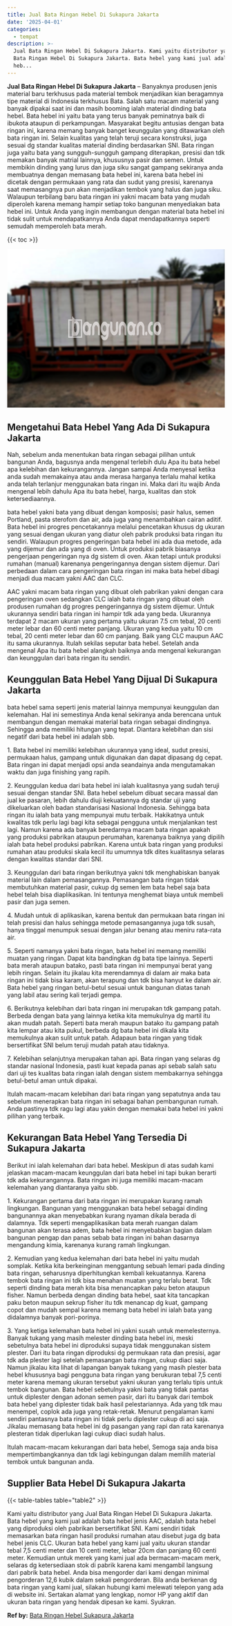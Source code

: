 ```yaml
---
title: Jual Bata Ringan Hebel Di Sukapura Jakarta
date: '2025-04-01'
categories:
  - tempat
description: >-
  Jual Bata Ringan Hebel Di Sukapura Jakarta. Kami yaitu distributor yang Jual
  Bata Ringan Hebel Di Sukapura Jakarta. Bata hebel yang kami jual adalah bata
  heb...
---
```


**Jual Bata Ringan Hebel Di Sukapura Jakarta** – Banyaknya produsen jenis material baru terkhusus pada material tembok menjadikan kian beragamnya tipe material di Indonesia terkhusus Bata. Salah satu macam material yang banyak dipakai saat ini dan masih booming ialah material dinding bata hebel. Bata hebel ini yaitu bata yang terus banyak peminatnya baik di ibukota ataupun di perkampungan. Masyarakat begitu antusias dengan bata ringan ini, karena memang banyak banget keunggulan yang ditawarkan oleh bata ringan ini. Selain kualitas yang telah teruji secara konstruksi, juga sesuai dg standar kualitas material dinding berdasarkan SNI. Bata ringan juga yaitu bata yang sungguh-sungguh gampang diterapkan, presisi dan tdk memakan banyak matrial lainnya, khususnya pasir dan semen. Untuk membikin dinding yang lurus dan juga siku sangat gampang sekiranya anda membuatnya dengan memasang bata hebel ini, karena bata hebel ini dicetak dengan permukaan yang rata dan sudut yang presisi, karenanya saat memasangnya pun akan menjadikan tembok yang halus dan juga siku. Walaupun terbilang baru bata ringan ini yakni macam bata yang mudah diperoleh karena memang hampir setiap toko bangunan menyediakan bata hebel ini. Untuk Anda yang ingin membangun dengan material bata hebel ini tidak sulit untuk mendapatkannya Anda dapat mendapatkannya seperti semudah memperoleh bata merah.

{{< toc >}}

![Jual Bata Ringan Hebel Di Sukapura Jakarta](/images/jual-hebel-murah-10.png)

## Mengetahui Bata Hebel Yang Ada Di Sukapura Jakarta

Nah, sebelum anda menentukan bata ringan sebagai pilihan untuk bangunan Anda, bagusnya anda mengenal terlebih dulu Apa itu bata hebel apa kelebihan dan kekurangannya. Jangan sampai Anda menyesal ketika anda sudah memakainya atau anda merasa harganya terlalu mahal ketika anda telah terlanjur menggunakan bata ringan ini. Maka dari itu wajib Anda mengenal lebih dahulu Apa itu bata hebel, harga, kualitas dan stok ketersediaannya.

bata hebel yakni bata yang dibuat dengan komposisi; pasir halus, semen Portland, pasta sterofom dan air, ada juga yang menambahkan cairan aditif. Bata hebel ini progres pencetakannya melalui pencetakan khusus dg ukuran yang sesuai dengan ukuran yang diatur oleh pabrik produksi bata ringan itu sendiri. Walaupun progres pengeringan bata hebel ini ada dua metode, ada yang dijemur dan ada yang di oven. Untuk produksi pabrik biasanya pengerjaan pengeringan nya dg sistem di oven. Akan tetapi untuk produksi rumahan (manual) karenanya pengeringannya dengan sistem dijemur. Dari perbedaan dalam cara pengeringan bata ringan ini maka bata hebel dibagi menjadi dua macam yakni AAC dan CLC.

AAC yakni macam bata ringan yang dibuat oleh pabrikan yakni dengan cara pengeringan oven sedangkan CLC ialah bata ringan yang dibuat oleh produsen rumahan dg progres pengeringannya dg sistem dijemur. Untuk ukurannya sendiri bata ringan ini hampir tdk ada yang beda. Ukurannya terdapat 2 macam ukuran yang pertama yaitu ukuran 7.5 cm tebal, 20 centi meter lebar dan 60 centi meter panjang. Ukuran yang kedua yaitu 10 cm tebal, 20 centi meter lebar dan 60 cm panjang. Baik yang CLC maupun AAC itu sama ukurannya. Itulah sekilas seputar bata hebel. Setelah anda mengenal Apa itu bata hebel alangkah baiknya anda mengenal kekurangan dan keunggulan dari bata ringan itu sendiri.

## Keunggulan Bata Hebel Yang Dijual Di Sukapura Jakarta

bata hebel sama seperti jenis material lainnya mempunyai keunggulan dan kelemahan. Hal ini semestinya Anda kenal sekiranya anda berencana untuk membangun dengan memakai material bata ringan sebagai dindingnya. Sehingga anda memiliki hitungan yang tepat. Diantara kelebihan dan sisi negatif dari bata hebel ini adalah sbb.

1\. Bata hebel ini memiliki kelebihan ukurannya yang ideal, sudut presisi, permukaan halus, gampang untuk digunakan dan dapat dipasang dg cepat. Bata ringan ini dapat menjadi opsi anda seandainya anda mengutamakan waktu dan juga finishing yang rapih.

2\. Keunggulan kedua dari bata hebel ini ialah kualitasnya yang sudah teruji sesuai dengan standar SNI. Bata hebel sebelum dibuat secara massal dan jual ke pasaran, lebih dahulu diuji kekuatannya dg standar uji yang dikeluarkan oleh badan standarisasi Nasional Indonesia. Sehingga bata ringan itu ialah bata yang mempunyai mutu terbaik. Hakikatnya untuk kwalitas tdk perlu lagi bagi kita sebagai pengguna untuk menjalankan test lagi. Namun karena ada banyak beredarnya macam bata ringan apakah yang produksi pabrikan ataupun perumahan, karenanya baiknya yang dipilih ialah bata hebel produksi pabrikan. Karena untuk bata ringan yang produksi rumahan atau produksi skala kecil itu umumnya tdk dites kualitasnya selaras dengan kwalitas standar dari SNI.

3\. Keunggulan dari bata ringan berikutnya yakni tdk menghabiskan banyak material lain dalam pemasangannya. Pemasangan bata ringan tidak membutuhkan material pasir, cukup dg semen lem bata hebel saja bata hebel telah bisa diaplikasikan. Ini tentunya menghemat biaya untuk membeli pasir dan juga semen.

4\. Mudah untuk di aplikasikan, karena bentuk dan permukaan bata ringan ini telah presisi dan halus sehingga metode pemasangannya juga tdk susah, hanya tinggal menumpuk sesuai dengan jalur benang atau meniru rata-rata air.

5\. Seperti namanya yakni bata ringan, bata hebel ini memang memiliki muatan yang ringan. Dapat kita bandingkan dg bata tipe lainnya. Seperti bata merah ataupun batako, pasti bata ringan ini mempunyai berat yang lebih ringan. Selain itu jikalau kita merendamnya di dalam air maka bata ringan ini tidak bisa karam, akan terapung dan tdk bisa hanyut ke dalam air. Bata hebel yang ringan betul-betul sesuai untuk bangunan diatas tanah yang labil atau sering kali terjadi gempa.

6\. Berikutnya kelebihan dari bata ringan ini merupakan tdk gampang patah. Berbeda dengan bata yang lainnya ketika kita memukulnya dg martil itu akan mudah patah. Seperti bata merah maupun batako itu gampang patah kita lempar atau kita pukul, berbeda dg bata hebel ini dikala kita memukulnya akan sulit untuk patah. Adapaun bata ringan yang tidak bersertifikat SNI belum teruji mudah patah atau tidaknya.

7\. Kelebihan selanjutnya merupakan tahan api. Bata ringan yang selaras dg standar nasional Indonesia, pasti kuat kepada panas api sebab salah satu dari uji tes kualitas bata ringan ialah dengan sistem membakarnya sehingga betul-betul aman untuk dipakai.

Itulah macam-macam kelebihan dari bata ringan yang sepatutnya anda tau sebelum menerapkan bata ringan ini sebagai bahan pembangunan rumah. Anda pastinya tdk ragu lagi atau yakin dengan memakai bata hebel ini yakni pilihan yang terbaik.

## Kekurangan Bata Hebel Yang Tersedia Di Sukapura Jakarta

Berikut ini ialah kelemahan dari bata hebel. Meskipun di atas sudah kami jelaskan macam-macam keunggulan dari bata hebel ini tapi bukan berarti tdk ada kekurangannya. Bata ringan ini juga memiliki macam-macam kelemahan yang diantaranya yaitu sbb.

1\. Kekurangan pertama dari bata ringan ini merupakan kurang ramah lingkungan. Bangunan yang menggunakan bata hebel sebagai dinding bangunannya akan menyebabkan kurang nyaman dikala berada di dalamnya. Tdk seperti mengaplikasikan bata merah ruangan dalam bangunan akan terasa adem, bata hebel ini menyebabkan bagian dalam bangunan pengap dan panas sebab bata ringan ini bahan dasarnya mengandung kimia, karenanya kurang ramah lingkungan.

2\. Kemudian yang kedua kelemahan dari bata hebel ini yaitu mudah somplak. Ketika kita berkeinginan menggantung sebuah lemari pada dinding bata ringan, seharusnya diperhitungkan kembali kekuatannya. Karena tembok bata ringan ini tdk bisa menahan muatan yang terlalu berat. Tdk seperti dinding bata merah kita bisa menancapkan paku beton ataupun fisher. Namun berbeda dengan dinding bata hebel, saat kita tancapkan paku beton maupun sekrup fisher itu tdk menancap dg kuat, gampang copot dan mudah sempal karena memang bata hebel ini ialah bata yang didalamnya banyak pori-porinya.

3\. Yang ketiga kelemahan bata hebel ini yakni susah untuk memelesternya. Banyak tukang yang masih melester dinding bata hebel ini, meski sebetulnya bata hebel ini diproduksi supaya tidak menggunakan sistem plester. Dari itu bata ringan diproduksi dg permukaan rata dan presisi, agar tdk ada plester lagi setelah pemasangan bata ringan, cukup diaci saja. Namun jikalau kita lihat di lapangan banyak tukang yang masih plester bata hebel khususnya bagi pengguna bata ringan yang berukuran tebal 7,5 centi meter karena memang ukuran tersebut yakni ukuran yang terlalu tipis untuk tembok bangunan. Bata hebel sebetulnya yakni bata yang tidak pantas untuk diplester dengan adonan semen pasir, dari itu banyak dari tembok bata hebel yang diplester tidak baik hasil pelestariannya. Ada yang tdk mau menempel, coplok ada juga yang retak-retak. Menurut pengalaman kami sendiri pantasnya bata ringan ini tidak perlu diplester cukup di aci saja. Jikalau memasang bata hebel ini dg pasangan yang rapi dan rata karenanya plesteran tidak diperlukan lagi cukup diaci sudah halus.

Itulah macam-macam kekurangan dari bata hebel, Semoga saja anda bisa mempertimbangkannya dan tdk lagi kebingungan dalam memilih material tembok untuk bangunan anda.

## Supplier Bata Hebel Di Sukapura Jakarta

{{< table-tables table="table2" >}}

Kami yaitu distributor yang Jual Bata Ringan Hebel Di Sukapura Jakarta. Bata hebel yang kami jual adalah bata hebel jenis AAC, adalah bata hebel yang diproduksi oleh pabrikan bersertifikat SNI. Kami sendiri tidak memasarkan bata ringan hasil produksi rumahan atau disebut juga dg bata hebel jenis CLC. Ukuran bata hebel yang kami jual yaitu ukuran standar tebal 7,5 centi meter dan 10 centi meter, lebar 20cm dan panjang 60 centi meter. Kemudian untuk merek yang kami jual ada bermacam-macam merk, selaras dg ketersediaan stok di pabrik karena kami mengambil langsung dari pabrik bata hebel. Anda bisa mengorder dari kami dengan minimal pengorderan 12,6 kubik dalam sekali pengorderan. Bila anda berkenan dg bata ringan yang kami jual, silakan hubungi kami melewati telepon yang ada di website ini. Sertakan alamat yang lengkap, nomor HP yang aktif dan ukuran bata ringan yang hendak dipesan ke kami. Syukran.

**Ref by:** [Bata Ringan Hebel Sukapura Jakarta](https://id.wikipedia.org/wiki/Bata)
